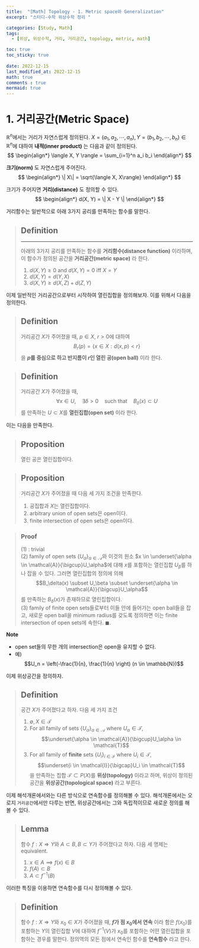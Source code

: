 ```yaml
---
title:  "[Math] Topology - 1. Metric space와 Generalization"
excerpt: "스터디-수학 위상수학 정리 "

categories: [Study, Math]
tags:
  - [위상, 위상수학, 거리, 거리공간, topology, metric, math]

toc: true
toc_sticky: true
 
date: 2022-12-15
last_modified_at: 2022-12-15
math: true
comments : true
mermaid: true
---
```


# 1. 거리공간(Metric Space)

$\mathbb{R}^n$에서는 거리가 자연스럽게 정의된다.
$X = (a_1, a_2, \cdots, a_n), Y = (b_1, b_2, \cdots, b_n) \in \mathbb{R}^n$에 대하여 __내적(inner product)__ 는 다음과 같이 정의된다.
$$
\begin{align*}
\langle X, Y \rangle = \sum_{i=1}^n a_i b_i
\end{align*}
$$

__크기(norm)__ 도 자연스럽게 주어진다.
$$
\begin{align*}
\| X\| = \sqrt{\langle X, X\rangle}
\end{align*}
$$

크기가 주어지면 __거리(distance)__ 도 정의할 수 있다.
$$
\begin{align*}
d(X, Y) = \| X - Y \|
\end{align*}
$$

거리함수는 일반적으로 아래 3가지 공리를 만족하는 함수를 말한다.
> ## Definition
> ---
> 아래의 3가지 공리를 만족하는 함수를 __거리함수(distance function)__ 이라하며, 이 함수가 정의된 공간을 __거리공간(metric space)__ 라 한다.
> 1. $d(X,Y) \geq 0$ and $d(X,Y)=0$ iff $X=Y$ <br>
> 2. $d(X,Y) = d(Y,X)$ <br>
> 3. $d(X,Y) \geq d(X,Z) + d(Z, Y)$

이제 일반적인 거리공간으로부터 시작하여 열린집합을 정의해보자. 이를 위해서 다음을 정의한다.

> ## Definition
>
> 거리공간 $X$가 주어졌을 때, $p \in X$, $r>0$에 대하여
> $$B_r(p) = \{x \in X : d(x,p) < r \} $$
> 을 __$p$를 중심으로 하고 반지름이 $r$인 열린 공(open ball)__ 이라 한다.


> ## Definition
>
> 거리공간 $X$가 주어졌을 때, 
> $$\forall x \in U, \quad \exists \delta>0 \quad \text{such that} \quad B_\delta(x) \subset U$$
> 를 만족하는 $U \subset X$를 __열린집합(open set)__ 이라 한다.

이는 다음을 만족한다.
> ## Proposition
>
> 열린 공은 열린집합이다.


> ## Proposition
>
> 거리공간 $X$가 주어졌을 때 다음 세 가지 조건을 만족한다.
> 1. 공집합과 $X$는 열린집합이다.
> 2. arbitrary union of open sets은 open이다.
> 3. finite intersection of open sets은 open이다.

> ### Proof
> (1) : trivial <br>
> (2) 
> family of open sets $\{U_\alpha\}_{\alpha \in \mathcal{A}}$와 이것의 원소 $x \in \underset{\alpha \in \mathcal{A}}{\bigcup}U_\alpha$에 대해 $x$를 포함하는 열린집합 $U_\beta$를 하나 잡을 수 있다. 그러면 열린집합의 정의에 의해
> $$B_\delta(x) \subset U_\beta \subset \underset{\alpha \in \mathcal{A}}{\bigcup}U_\alpha$$
> 를 만족하는 $B_\delta(x)$가 존재하므로 열린집합이다. <br>
> (3) family of finite open sets들로부터 이들 안에 들어가는 open ball들을 잡고, 새로운 open ball을 minimum radius를 갖도록 정의하면 이는 finite intersection of open sets에 속한다. $\blacksquare$.


__Note__
- open set들의 무한 개의 intersection은 open을 유지할 수 없다.
- 예) $$U_n = \left(-\frac{1}{n}, \frac{1}{n} \right) (n \in \mathbb{N})$$

이제 위상공간을 정의하자.
> ## Definition
>
> 공간 $X$가 주어졌다고 하자. 다음 세 가지 조건
> 1. $\emptyset, X \in \mathcal{T}$
> 2. For all family of sets $\{U_\alpha\}_{\alpha \in \mathcal{A}}$ where $U_\alpha \in \mathcal{T}$, 
> $$\underset{\alpha \in \mathcal{A}}{\bigcup}U_\alpha \in \mathcal{T}$$
> 3. For all family of __finite__ sets $\{U_i\}_{i \in \mathcal{I}}$ where $U_i \in \mathcal{T}$, 
> $$\underset{i \in \mathcal{I}}{\bigcap}U_i \in \mathcal{T}$$
> 을 만족하는 집합 $\mathcal{T} \subset P(X)$를 __위상(topology)__ 이라고 하며, 위상이 정의된 공간을 __위상공간(topological space)__ 라고 부른다.

이제 해석개론에서와는 다른 방식으로 연속함수를 정의해볼 수 있다. 해석개론에서는 오로지 `거리공간`에서만 다루는 반면, 위상공간에서는 그와 독립적이므로 새로운 정의를 해볼 수 있다.

> ## Lemma
>
> 함수 $f : X \Longrightarrow Y$와 $A\subset B, B\subset Y$가 주어졌다고 하자. 다음 세 명제는 equivalent.
> 1. $x \in A \implies f(x) \in B$
> 2. $f(A) \subset B$
> 3. $A \subset f^{-1}(B)$

이러한 특징을 이용하면 연속함수를 다시 정의해볼 수 있다.

> ## Definition
>
> 함수 $f : X \Longrightarrow Y$와 $x_0 \in X$가 주어졌을 때, __$f$가 점 $x_0$에서 연속__ 이라 함은 $f(x_0)$를 포함하는 $Y$의 열린집합 $V$에 대하여 $f^{-1}(V)$가 $x_0$를 포함하는 어떤 열린집합을 포함하는 경우를 말한다. 정의역의 모든 점에서 연속인 함수를 __연속함수__ 라고 한다.